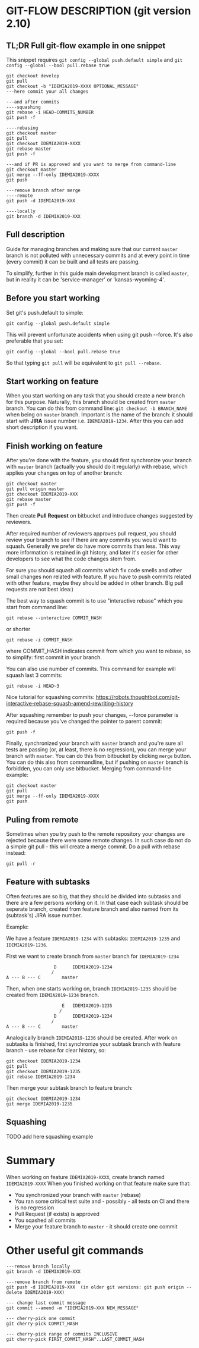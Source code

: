 # GIT-FLOW DESCRIPTION  (git version 2.10)

## TL;DR Full git-flow example in one snippet

This snippet requires `git config --global push.default simple` and `git config --global --bool pull.rebase true`

    git checkout develop
    git pull
    git checkout -b "IDEMIA2019-XXXX OPTIONAL_MESSAGE"
    ---here commit your all changes

    ---and after commits
    ----squashing
    git rebase -i HEAD~COMMITS_NUMBER
    git push -f

    ----rebasing
    git checkout master
    git pull
    git checkout IDEMIA2019-XXXX
    git rebase master
    git push -f

    ---and if PR is approved and you want to merge from command-line
    git checkout master
    git merge --ff-only IDEMIA2019-XXXX
    git push

    ---remove branch after merge
    ----remote
    git push -d IDEMIA2019-XXX

    ----locally
    git branch -d IDEMIA2019-XXX

## Full description

Guide for managing branches and making sure that our current `master` branch is not polluted with unnecessary commits and at every point in time (every commit) it can be built and all tests are passing.

To simplify, further in this guide main development branch is called `master`, but in reality it can be 'service-manager' or 'kansas-wyoming-4'.

## Before you start working
Set git's push.default to simple:

    git config --global push.default simple

This will prevent unfortunate accidents when using git push --force. It's also preferable that you set:

    git config --global --bool pull.rebase true

So that typing `git pull` will be equivalent to `git pull --rebase`.


## Start working on feature
When you start working on any task that you should create a new branch for this purpose. Naturally, this branch should be created from `master` branch. You can do this from command line: `git checkout -b BRANCH_NAME` when being on `master` branch.
Important is the name of the branch: it should start with **JIRA** issue number i.e. `IDEMIA2019-1234`. After this you can add short description if you want.

## Finish working on feature
After you're done with the feature, you should first synchronize your branch with `master` branch (actually you should do it regularly) with rebase, which applies your changes on top of another branch:

    git checkout master
    git pull origin master
    git checkout IDEMIA2019-XXX
    git rebase master
    git push -f

Then create **Pull Request** on bitbucket and introduce changes suggested by reviewers.

After required number of reviewers approves pull request, you should review your branch to see if there are any commits you would want to squash.
Generally we prefer do have more commits than less. This way more information is retained in git history, and later it's easier for other developers to see what the code changes stem from.

For sure you should squash all commits which fix code smells and other small changes non related with feature.
If you have to push commits related with other feature, maybe they should be added in other branch. Big pull requests are not best idea:)

The best way to squash commit is to use "interactive rebase" which you start from command line:

    git rebase --interactive COMMIT_HASH

or shorter

    git rebase -i COMMIT_HASH

where COMMIT_HASH indicates commit from which you want to rebase, so to simplify: first commit in your branch.

You can also use number of commits. This command for example will squash last 3 commits:

    git rebase -i HEAD~3

Nice tutorial for squashing commits: https://robots.thoughtbot.com/git-interactive-rebase-squash-amend-rewriting-history

After squashing remember to push your changes, --force parameter is required because you've changed the pointer to parent commit:

    git push -f

Finally, synchronized your branch with `master` branch and you're sure all tests are passing (or, at least, there is no regression), you can merge your branch with `master`.
You can do this from bitbucket by clicking `merge` button. You can do this also from commandline, but if pushing on `master` branch is forbidden, you can only use bitbucket.
Merging from command-line example:


    git checkout master
    git pull
    git merge --ff-only IDEMIA2019-XXXX
    git push


## Puling from remote
Sometimes when you try push to the remote repository your changes are rejected because there were some remote changes. In such case do not do a simple git pull - this will create a merge commit. Do a pull with rebase instead:

    git pull -r


## Feature with subtasks
Often features are so big, that they should be divided into subtasks and there are a few persons working on it. In that case each subtask should be seperate branch, created from feature branch and also named from its (subtask's) JIRA issue number.

Example:

We have a feature `IDEMIA2019-1234` with subtasks: `IDEMIA2019-1235` and `IDEMIA2019-1236`.

First we want to create branch from `master` branch for `IDEMIA2019-1234`


                      D      IDEMIA2019-1234
                     /
    A --- B --- C        master

Then, when one starts working on, branch `IDEMIA2019-1235` should be created from `IDEMIA2019-1234` branch.

                         E   IDEMIA2019-1235
                        /
                      D      IDEMIA2019-1234
                     /
    A --- B --- C        master

Analogically branch `IDEMIA2019-1236` should be created.
After work on subtasks is finished, first synchronize your subtask branch with feature branch - use rebase for clear history, so:

    git checkout IDEMIA2019-1234
    git pull
    git checkout IDEMIA2019-1235
    git rebase IDEMIA2019-1234

Then merge your subtask branch to feature branch:

    git checkout IDEMIA2019-1234
    git merge IDEMIA2019-1235

## Squashing
TODO add here squashing example


# Summary
When working on feature `IDEMIA2019-XXXX`, create branch named `IDEMIA2019-XXXX`
When you finished working on that feature make sure that:
- You synchronized your branch with `master` (rebase)
- You ran some critical test suite and - possibly - all tests on CI and there is no regression
- Pull Request (if exists) is approved
- You sqashed all commits
- Merge your feature branch to `master` - it should create one commit

# Other useful git commands

    ---remove branch locally
    git branch -d IDEMIA2019-XXX

    ---remove branch from remote
    git push -d IDEMIA2019-XXX  (in older git versions: git push origin --delete IDEMIA2019-XXX)

    --- change last commit message
    git commit --amend -m "IDEMIA2019-XXX NEW_MESSAGE"

    --- cherry-pick one commit
    git cherry-pick COMMIT_HASH

    --- cherry-pick range of commits INCLUSIVE
    git cherry-pick FIRST_COMMIT_HASH^..LAST_COMMIT_HASH


